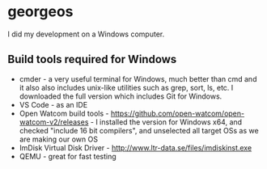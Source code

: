 # georgeos

I did my development on a Windows computer.

## Build tools required for Windows

- cmder - a very useful terminal for Windows, much better than cmd and it also also includes unix-like utilities such as grep, sort, ls, 
  etc. I downloaded the full version which includes Git for Windows.
- VS Code - as an IDE
- Open Watcom build tools - https://github.com/open-watcom/open-watcom-v2/releases - I installed the version for Windows x64, and checked
  "include 16 bit compilers", and unselected all target OSs as we are making our own OS
- ImDisk Virtual Disk Driver - http://www.ltr-data.se/files/imdiskinst.exe
- QEMU - great for fast testing



